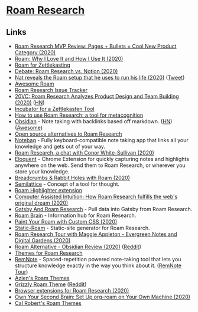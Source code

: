 # [Roam Research](https://roamresearch.com/)

## Links

- [Roam Research MVP Review: Pages + Bullets = Cool New Product Category (2020)](https://medium.com/bloated-mvp/roam-research-mvp-review-pages-bullets-cool-new-product-category-28baf5dd0a3)
- [Roam: Why I Love It and How I Use It (2020)](https://www.nateliason.com/blog/roam)
- [Roam for Zettlekasting](https://roamresearch.com/#/v8/help/page/VURQiVZQR)
- [Debate: Roam Research vs. Notion (2020)](https://capiche.com/q/debate-roam-research-vs-notion)
- [Nat reveals the Roam setup that he uses to run his life (2020)](https://superorganizers.substack.com/p/nat-eliason-is-living-in-the-matrix) ([Tweet](https://twitter.com/nbashaw/status/1255554080837005312))
- [Awesome Roam](https://github.com/roam-unofficial/awesome-roam)
- [Roam Research Issue Tracker](https://github.com/Roam-Research/issues)
- [20VC: Roam Research Analyzes Product Design and Team Building (2020)](https://thetwentyminutevc.com/conorwhitesullivan/) ([HN](https://news.ycombinator.com/item?id=23117876))
- [Incubator for a Zettlekasten Tool](https://github.com/krimlabs/z)
- [How to use Roam Research: a tool for metacognition](https://nesslabs.com/roam-research)
- [Obsidian](https://obsidian.md/) - Note taking with backlinks based off markdown. ([HN](https://news.ycombinator.com/item?id=23324598)) ([Awesome](https://github.com/kmaasrud/awesome-obsidian))
- [Open source alternatives to Roam Research](https://www.reddit.com/r/selfhosted/comments/f0z6yd/open_source_alternatives_to_roam_research/)
- [Notebag](https://notebag.app/) - Fully keyboard-compatible note taking app that links all your knowledge and gets out of your way.
- [Roam Research, a chat with Conor White-Sullivan (2020)](https://www.youtube.com/watch?v=kweL6tRfzUY)
- [Eloquent](https://eloquent.works/) - Chrome Extension for quickly capturing notes and highlights anywhere on the web. Send them to Roam Research, or wherever you store your knowledge.
- [Breadcrumbs & Rabbit Holes with Roam (2020)](https://cosmiccomputation.org/journal/2020/05/breadcrumbs-and-rabbit-holes-with-roam-research/)
- [Semilattice](https://www.semilattice.xyz/) - Concept of a tool for thought.
- [Roam Highlighter extension](https://chrome.google.com/webstore/detail/roam-highlighter/hponfflfgcjikmehlcdcnpapicnljkkc)
- [Computer Assisted Intuition: How Roam Research fulfills the web's original dream (2020)](https://capiche.com/e/roam-research-worldwideweb-xanadu)
- [Gatsby And Roam Research](https://github.com/mathieudutour/gatsby-n-roamresearch) - Pull data into Gatsby from Roam Research.
- [Roam Brain](https://www.roambrain.com/) - Information hub for Roam Research.
- [Paint Your Roam with Custom CSS (2020)](https://maggieappleton.com/paintingroam)
- [Static-Roam](https://github.com/TomLisankie/static-roam) - Static-site generator for Roam Research.
- [Roam Research Tour with Maggie Appleton - Evergreen Notes and Digital Gardens (2020)](https://www.youtube.com/watch?v=RXXXHN516qc)
- [Roam Alternative - Obsidian Review (2020)](https://www.youtube.com/watch?v=aK2fOQRNSxc) ([Reddit](https://www.reddit.com/r/RoamResearch/comments/gu923p/roam_alternative_obsidian_review/))
- [Themes for Roam Research](https://twitter.com/Conaw/status/1268426724254945280)
- [RemNote](https://www.remnote.io/homepage) - Spaced-repetition powered note-taking tool that lets you structure knowledge exactly in the way you think about it. ([RemNote Tour](https://www.youtube.com/watch?v=vlm3_57JuMI))
- [Azlen's Roam Themes](https://github.com/azlen/roam-themes)
- [Grizzly Roam Theme](https://github.com/josephhitchcock/roam-themes) ([Reddit](https://www.reddit.com/r/RoamResearch/comments/h082yi/roam_redesign/))
- [Browser extensions for Roam Research (2020)](https://nesslabs.com/browser-extensions-roam-research)
- [Own Your Second Brain: Set Up org-roam on Your Own Machine (2020)](https://www.ianjones.us/2020-05-05-doom-emacs)
- [Cal Robert's Roam Themes](https://github.com/calrobertlee/roam-css-styles)
